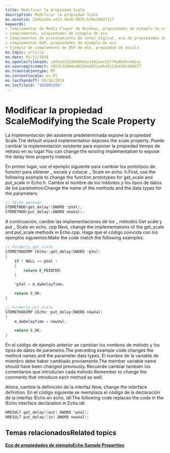 ```yaml
---
title: Modificar la propiedad Scale
description: Modificar la propiedad Scale
ms.assetid: 32ebaa54-ed13-4b10-8876-bf8e188d7317
keywords:
- Complementos de Media Player de Windows, propiedades de ejemplo de eco
- complementos, propiedades de ejemplo de eco
- Complementos de procesamiento de señal digital, eco de propiedades de ejemplo
- Complementos DSP, propiedades de ejemplo de eco
- Ejemplo de complemento de DSP de eco, propiedad de escala
ms.topic: article
ms.date: 05/31/2018
ms.openlocfilehash: cd91e2315db9d0d1e14d2aec55f79a8b05c442ac
ms.sourcegitcommit: 2d531328b6ed82d4ad971a45a5131b430c5866f7
ms.translationtype: MT
ms.contentlocale: es-ES
ms.lasthandoff: 09/16/2019
ms.locfileid: "105695286"
---
```

# <a name="modifying-the-scale-property"></a><span data-ttu-id="dfed8-108">Modificar la propiedad Scale</span><span class="sxs-lookup"><span data-stu-id="dfed8-108">Modifying the Scale Property</span></span>

<span data-ttu-id="dfed8-109">La implementación del asistente predeterminada expone la propiedad Scale.</span><span class="sxs-lookup"><span data-stu-id="dfed8-109">The default wizard implementation exposes the scale property.</span></span> <span data-ttu-id="dfed8-110">Puede cambiar la implementación existente para exponer la propiedad tiempo de retraso en su lugar.</span><span class="sxs-lookup"><span data-stu-id="dfed8-110">You can change the existing implementation to expose the delay time property instead.</span></span>

<span data-ttu-id="dfed8-111">En primer lugar, use el ejemplo siguiente para cambiar los prototipos de función para obtener \_ escala y colocar \_ Scale en echo. h.</span><span class="sxs-lookup"><span data-stu-id="dfed8-111">First, use the following example to change the function prototypes for get\_scale and put\_scale in Echo.h.</span></span> <span data-ttu-id="dfed8-112">Cambie el nombre de los métodos y los tipos de datos de los parámetros:</span><span class="sxs-lookup"><span data-stu-id="dfed8-112">Change the name of the methods and the data types for the parameters:</span></span>


```C++
// IEcho methods
STDMETHOD(get_delay)(DWORD *pVal);
STDMETHOD(put_delay)(DWORD newVal);

```



<span data-ttu-id="dfed8-113">A continuación, cambie las implementaciones de los \_ métodos Get scale y put \_ Scale en echo. cpp.</span><span class="sxs-lookup"><span data-stu-id="dfed8-113">Next, change the implementations of the get\_scale and put\_scale methods in Echo.cpp.</span></span> <span data-ttu-id="dfed8-114">Haga que el código coincida con los ejemplos siguientes:</span><span class="sxs-lookup"><span data-stu-id="dfed8-114">Make the code match the following examples:</span></span>


```C++
// Formerly get_scale
STDMETHODIMP CEcho::get_delay(DWORD *pVal)
{
    if ( NULL == pVal )
    {
        return E_POINTER;
    }

    *pVal = m_dwDelayTime;

    return S_OK;
}

// Formerly put_scale
STDMETHODIMP CEcho::put_delay(DWORD newVal)
{
    m_dwDelayTime = newVal;

    return S_OK;
}

```



<span data-ttu-id="dfed8-115">En el código de ejemplo anterior se cambian los nombres de método y los tipos de datos de parámetro.</span><span class="sxs-lookup"><span data-stu-id="dfed8-115">The preceding example code changes the method names and the parameter data types.</span></span> <span data-ttu-id="dfed8-116">El nombre de la variable de miembro debe haber cambiado previamente.</span><span class="sxs-lookup"><span data-stu-id="dfed8-116">The member variable name should have been changed previously.</span></span> <span data-ttu-id="dfed8-117">Recuerde cambiar también los comentarios que introducen cada método.</span><span class="sxs-lookup"><span data-stu-id="dfed8-117">Remember to change the comments that introduce each method as well.</span></span>

<span data-ttu-id="dfed8-118">Ahora, cambie la definición de la interfaz.</span><span class="sxs-lookup"><span data-stu-id="dfed8-118">Now, change the interface definition.</span></span> <span data-ttu-id="dfed8-119">En el código siguiente se reemplaza el código de la declaración de la interfaz IEcho en echo. idl:</span><span class="sxs-lookup"><span data-stu-id="dfed8-119">The following code replaces the code in the IEcho interface declaration in Echo.idl:</span></span>


```C++
HRESULT get_delay([out] DWORD *pVal);
HRESULT put_delay([in] DWORD newVal);

```



## <a name="related-topics"></a><span data-ttu-id="dfed8-120">Temas relacionados</span><span class="sxs-lookup"><span data-stu-id="dfed8-120">Related topics</span></span>

<dl> <dt>

[<span data-ttu-id="dfed8-121">**Eco de propiedades de ejemplo**</span><span class="sxs-lookup"><span data-stu-id="dfed8-121">**Echo Sample Properties**</span></span>](echo-sample-properties.md)
</dt> </dl>

 

 




